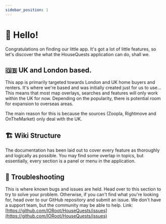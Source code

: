 ```yaml
---
sidebar_position: 1
---
```


# 👋 Hello! 

Congratulations on finding our little app. It's got a lot of little features, so let's discover the what the HouseQuests application can do, shall we.


## 🇬🇧 UK and London based.

This app is primarily targeted towards London and UK home buyers and renters. It's where we're based and was initially created just for us to use... This means that most map overlays, searches and features will only work within the UK for now. Depending on the popularity, there is potential room for expansion to overseas areas. 

The main reason for this is because the sources (Zoopla, Rightmove and OnTheMarket) only deal with the UK.

## 🏗 Wiki Structure

The documentation has been laid out to cover every feature as thoroughly and logically as possible. You may find some overlap in topics, but essentially, every section is a panel or menu in the application.

## 🎯 Troubleshooting

This is where known bugs and issues are held. Head over to this section to try to solve your problem. 
Otherwise, if you can't find what you're looking for, head over to our GitHub repository and submit an issue. We don't have a support team, but the community may be able to help.
Link: [https://github.com/IORoot/HouseQuests/issues](https://github.com/IORoot/HouseQuests/issues) 
